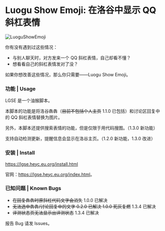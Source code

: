 # Luogu Show Emoji: 在洛谷中显示 QQ 斜杠表情

![LuoguShowEmoji](https://socialify.git.ci/hyc-official/LuoguShowEmoji/image?description=1&descriptionEditable=Show%20QQ%20Emoji%20in%20Luogu.&font=Inter&forks=1&issues=1&name=1&owner=1&pattern=Plus&pulls=1&stargazers=1&theme=Light)

你有没有遇到过这些情况：

- 与别人聊天时，对方发来一个 QQ 斜杠表情，自己却看不懂？
- 想看看自己的斜杠表情发对了没？

如果你想改善这些情况，那么你只需要——Luogu Show Emoji。

### 功能 | Usage

LGSE 是一个油猴脚本。

本脚本的功能是将洛谷犇犇（~~目前不包括个人主页~~ 1.1.0 已包括）和讨论区回复中的 QQ 斜杠表情替换为图片。

另外，本脚本还提供搜索表情的功能，但是仅限于用代码搜图。（1.3.0 新功能）

支持自动检测更新，提醒信息会显示在洛谷主页。（1.2.0 新功能，1.3.0 改进）

### 安装 | Install

<https://lgse.heyc.eu.org/install.html>

官网：<https://lgse.heyc.eu.org/index.html>。

### 已知问题 | Known Bugs

- ~~在回复犇犇时原斜杠代码文字会消失~~ 1.0.0 已解决
- ~~无法选中犇犇/讨论回复中的文字 0.2.0 已解决 1.0.0 死灰复燃~~ 1.3.4 已解决
- ~~评测状态页无法显示出评测状态~~ 1.3.4 已解决

报告 Bug 请发 Issues。
